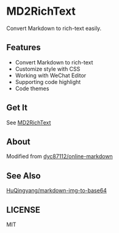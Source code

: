 # MD2RichText
Convert Markdown to rich-text easily.  

## Features

* Convert Markdown to rich-text
* Customize style with CSS
* Working with WeChat Editor
* Supporting code highlight
* Code themes

## Get It
See [MD2RichText](https://)

## About
Modified from [dyc87112/online-markdown](https://github.com/dyc87112/online-markdown/)  

## See Also
[HuQingyang/markdown-img-to-base64](https://github.com/HuQingyang/markdown-img-to-base64)

## LICENSE
MIT
